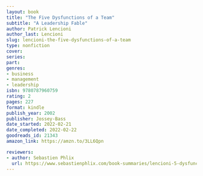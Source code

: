 ```yaml
---
layout: book
title: "The Five Dysfunctions of a Team"
subtitle: "A Leadership Fable"
author: Patrick Lencioni
author_last: Lencioni
slug: lencioni-the-five-dysfunctions-of-a-team
type: nonfiction
cover: 
series: 
part: 
genres:
- business
- management
- leadership
isbn: 9780787960759
rating: 2
pages: 227
format: kindle
publish_year: 2002
publisher: Jossey-Bass
date_started: 2022-02-21
date_completed: 2022-02-22
goodreads_id: 21343
amazon_link: https://amzn.to/3LL6Qpn

reviewers:
- author: Sebastien Phlix
  url: https://www.sebastienphlix.com/book-summaries/lencioni-5-dysfunctions-team
---
```


